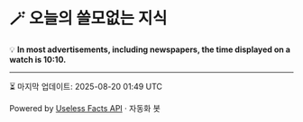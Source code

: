 # 🪄 오늘의 쓸모없는 지식

💡 **In most advertisements, including newspapers, the time displayed on a watch is 10:10.**

---
⏳ 마지막 업데이트: 2025-08-20 01:49 UTC

Powered by [Useless Facts API](https://uselessfacts.jsph.pl/) · 자동화 봇